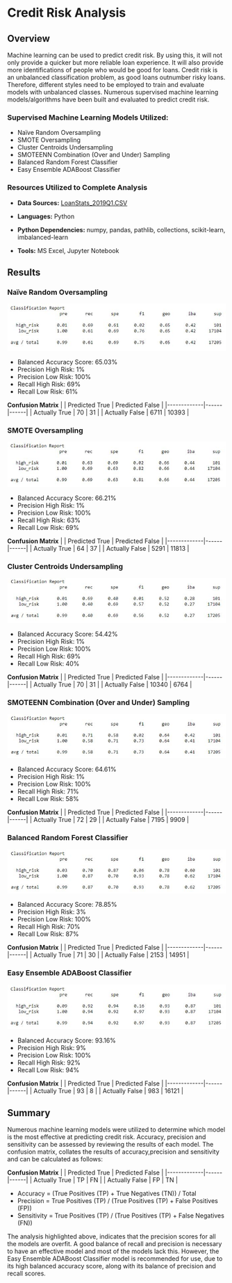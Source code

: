 # Credit Risk Analysis

## Overview
Machine learning can be used to predict credit risk. By using this, it will not only provide a quicker but more reliable loan experience. It will also provide more identifications of people who would be good for loans. Credit risk is an unbalanced classification problem, as good loans outnumber risky loans. Therefore, different styles need to be employed to train and evaluate models with unbalanced classes. Numerous supervised machine learning models/algorithms have been built and evaluated to predict credit risk. 

### Supervised Machine Learning Models Utilized:
* Naïve Random Oversampling
* SMOTE Oversampling
* Cluster Centroids Undersampling 
* SMOTEENN Combination (Over and Under) Sampling
* Balanced Random Forest Classifier
* Easy Ensemble ADABoost Classifier  

### Resources Utilized to Complete Analysis
* **Data Sources:** 
[LoanStats_2019Q1.CSV](https://github.com/RabidZippers/Credit_Risk_Analysis/blob/main/Challenge/Resources/LoanStats_2019Q1.1.zip) 

* **Languages:** Python
* **Python Dependencies:** numpy, pandas, pathlib, collections, scikit-learn, imbalanced-learn
* **Tools:** MS Excel, Jupyter Notebook


## Results

### Naïve Random Oversampling

![Classification_Report_Naive_Random_Oversampling](https://github.com/cmmgw/Credit_Risk_Analysis/blob/main/Resources/Classification_Report_Naive_Random_Oversampling.JPG)

* Balanced Accuracy Score: 65.03%
* Precision High Risk: 1%
* Precision Low Risk: 100%
* Recall High Risk: 69% 
* Recall Low Risk: 61%

**Confusion Matrix**
|             | Predicted True  | Predicted False | 
|-------------|------|------|
| Actually True | 70 | 31 |
| Actually False | 6711 | 10393 |



### SMOTE Oversampling

![Classification_Report_SMOTE_Oversampling](https://github.com/cmmgw/Credit_Risk_Analysis/blob/main/Resources/Classification_Report_SMOTE_Oversampling.JPG)

* Balanced Accuracy Score: 66.21%
* Precision High Risk: 1%
* Precision Low Risk: 100%
* Recall High Risk: 63% 
* Recall Low Risk: 69%

**Confusion Matrix**
|             | Predicted True  | Predicted False | 
|-------------|------|------|
| Actually True | 64 | 37 |
| Actually False | 5291 | 11813 |



### Cluster Centroids Undersampling 

![Classification_Report_Cluster_Centroids_Undersampling](https://github.com/cmmgw/Credit_Risk_Analysis/blob/main/Resources/Classification_Report_Cluster_Centroids_Undersampling.JPG)

* Balanced Accuracy Score: 54.42%
* Precision High Risk: 1%
* Precision Low Risk: 100%
* Recall High Risk: 69% 
* Recall Low Risk: 40%

**Confusion Matrix**
|             | Predicted True  | Predicted False | 
|-------------|------|------|
| Actually True | 70 | 31 |
| Actually False | 10340 | 6764 |



### SMOTEENN Combination (Over and Under) Sampling

![Classification_Report_SMOTEENN_Combination_Sampling](https://github.com/cmmgw/Credit_Risk_Analysis/blob/main/Resources/Classification_Report_SMOTEENN_Combination_Sampling.JPG)

* Balanced Accuracy Score: 64.61%
* Precision High Risk: 1%
* Precision Low Risk: 100%
* Recall High Risk: 71% 
* Recall Low Risk: 58%

**Confusion Matrix**
|             | Predicted True  | Predicted False | 
|-------------|------|------|
| Actually True | 72 | 29 |
| Actually False | 7195 | 9909 |



### Balanced Random Forest Classifier

![Classification_Report_Balanced_Random_Forest_Classifier](https://github.com/cmmgw/Credit_Risk_Analysis/blob/main/Resources/Classification_Report_Balanced_Random_Forest_Classifier.JPG)

* Balanced Accuracy Score: 78.85%
* Precision High Risk: 3%
* Precision Low Risk: 100%
* Recall High Risk: 70% 
* Recall Low Risk: 87%

**Confusion Matrix**
|             | Predicted True  | Predicted False | 
|-------------|------|------|
| Actually True | 71 | 30 |
| Actually False | 2153 | 14951 |



### Easy Ensemble ADABoost Classifier  

![Classification_Report_Easy_Ensemble_ADABoost_Classifier](https://github.com/cmmgw/Credit_Risk_Analysis/blob/main/Resources/Classification_Report_Easy_Ensemble_ADABoost_Classifier.JPG)

* Balanced Accuracy Score: 93.16%
* Precision High Risk: 9%
* Precision Low Risk: 100%
* Recall High Risk: 92% 
* Recall Low Risk: 94%

**Confusion Matrix**
|             | Predicted True  | Predicted False | 
|-------------|------|------|
| Actually True | 93 | 8 |
| Actually False | 983 | 16121 |



## Summary
Numerous machine learning models were utilized to determine which model is the most effective at predicting credit risk. Accuracy, precision and sensitivity can be assessed by reviewing the results of each model. The confusion matrix, collates the results of accuracy,precision and sensitivity and can be calculated as follows: 

**Confusion Matrix**
|             | Predicted True  | Predicted False | 
|-------------|------|------|
| Actually True | TP | FN |
| Actually False | FP | TN |

* Accuracy = (True Positives (TP) + True Negatives (TN)) / Total
* Precision = True Positives (TP) / (True Positives (TP) + False Positives (FP))
* Sensitivity = True Positives (TP) / (True Positives (TP) + False Negatives (FN)) 


The analysis highlighted above, indicates that the precision scores for all the models are overfit. A good balance of recall and precision is necessary to have an effective model and most of the models lack this. However, the Easy Ensemble ADABoost Classifier model is recommended for use, due to its high balanced accuracy score, along with its balance of precision and recall scores.
